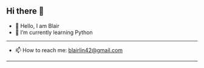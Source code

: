 ## Hi there 👋
- 🦁 Hello, I am Blair
- 🌱 I’m currently learning Python
---------------------------------------------
- 📫 How to reach me: blairlin42@gmail.com
--------------------------------------------

